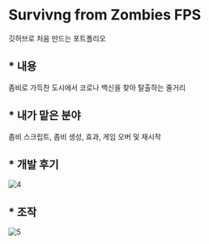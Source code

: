
# Survivng from Zombies FPS
깃허브로 처음 만드는 포트폴리오

## * 내용

좀비로 가득찬 도시에서 코로나 백신을 찾아 탈출하는 줄거리


## * 내가 맡은 분야

좀비 스크립트, 좀비 생성, 효과, 게임 오버 및 재시작

## * 개발 후기
![4](https://user-images.githubusercontent.com/87008330/124742287-84514700-df57-11eb-887b-5f17b4539a85.PNG)

## * 조작

![5](https://user-images.githubusercontent.com/87008330/124760911-2da23800-df6c-11eb-85db-395c8e6a25cd.PNG)

